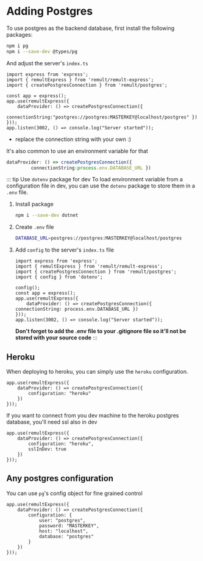 # Adding Postgres
To use postgres as the backend database, first install the following packages:
```sh
npm i pg 
npm i --save-dev @types/pg
```

And adjust the server's `index.ts`
```ts{3,7-8}
import express from 'express';
import { remultExpress } from 'remult/remult-express';
import { createPostgresConnection } from 'remult/postgres';

const app = express();
app.use(remultExpress({
    dataProvider: () => createPostgresConnection({
         connectionString:"postgres://postgres:MASTERKEY@localhost/postgres" })
}));
app.listen(3002, () => console.log("Server started"));
```
* replace the connection string with your own :)


It's also common to use an environment variable for that

```ts
dataProvider: () => createPostgresConnection({
         connectionString:process.env.DATABASE_URL })
```

::: tip Use `dotenv` package for dev
To load environment variable from a configuration file in dev, you can use the `dotenv` package to store them in a `.env` file.
1. Install package
   ```sh
   npm i --save-dev dotnet
   ```
2. Create `.env` file
   ```sh
   DATABASE_URL=postgres://postgres:MASTERKEY@localhost/postgres
   ```

3. Add `config` to the server's `index.ts` file
   ```ts{4-6,9}
   import express from 'express';
   import { remultExpress } from 'remult/remult-express';
   import { createPostgresConnection } from 'remult/postgres';
   import { config } from 'dotenv';
   
   config();
   const app = express();
   app.use(remultExpress({
       dataProvider: () => createPostgresConnection({ connectionString: process.env.DATABASE_URL })
   }));
   app.listen(3002, () => console.log("Server started"));
   ```
   **Don't forget to add the .env file to your .gitignore file so it'll not be stored with your source code**
:::


## Heroku
When deploying to heroku, you can simply use the `heroku` configuration.
```ts{3}
app.use(remultExpress({
    dataProvider: () => createPostgresConnection({ 
        configuration: "heroku" 
    })
}));
```

If you want to connect from you dev machine to the heroku postgres database, you'll need ssl also in dev
```ts{4}
app.use(remultExpress({
    dataProvider: () => createPostgresConnection({
        configuration: "heroku",
        sslInDev: true
    })
}));
```

## Any postgres configuration
You can use `pg`'s config object for fine grained control
```ts{3-8}
app.use(remultExpress({
    dataProvider: () => createPostgresConnection({
        configuration: {
            user: "postgres",
            password: "MASTERKEY",
            host: "localhost",
            database: "postgres"
        }
    })
}));
```